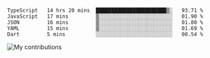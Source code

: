<!--START_SECTION:waka-->
```text
TypeScript   14 hrs 20 mins  ███████████████████████▒░   93.71 % 
JavaScript   17 mins         ▒░░░░░░░░░░░░░░░░░░░░░░░░   01.90 % 
JSON         16 mins         ▒░░░░░░░░░░░░░░░░░░░░░░░░   01.80 % 
YAML         15 mins         ▒░░░░░░░░░░░░░░░░░░░░░░░░   01.69 % 
Dart         5 mins          ░░░░░░░░░░░░░░░░░░░░░░░░░   00.54 % 
```
<!--END_SECTION:waka-->
<img src="https://github-readme-streak-stats.herokuapp.com/?user=pahas&theme=white" alt="My contributions" />
